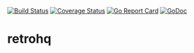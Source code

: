 [![Build Status](https://travis-ci.com/bodgit/retrohq.svg?branch=master)](https://travis-ci.com/bodgit/retrohq)
[![Coverage Status](https://coveralls.io/repos/github/bodgit/retrohq/badge.svg?branch=master)](https://coveralls.io/github/bodgit/retrohq?branch=master)
[![Go Report Card](https://goreportcard.com/badge/github.com/bodgit/retrohq)](https://goreportcard.com/report/github.com/bodgit/retrohq)
[![GoDoc](https://godoc.org/github.com/bodgit/retrohq?status.svg)](https://godoc.org/github.com/bodgit/retrohq)

retrohq
=======
